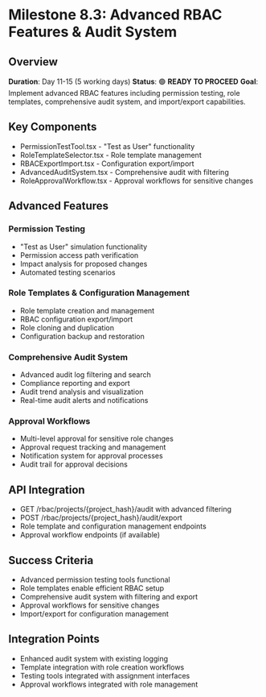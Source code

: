 # Milestone 8.3: Advanced RBAC Features & Audit System

## Overview
**Duration**: Day 11-15 (5 working days)
**Status**: 🟢 **READY TO PROCEED**
**Goal**: Implement advanced RBAC features including permission testing, role templates, comprehensive audit system, and import/export capabilities.

## Key Components
- PermissionTestTool.tsx - "Test as User" functionality
- RoleTemplateSelector.tsx - Role template management
- RBACExportImport.tsx - Configuration export/import
- AdvancedAuditSystem.tsx - Comprehensive audit with filtering
- RoleApprovalWorkflow.tsx - Approval workflows for sensitive changes

## Advanced Features
### Permission Testing
- "Test as User" simulation functionality
- Permission access path verification
- Impact analysis for proposed changes
- Automated testing scenarios

### Role Templates & Configuration Management
- Role template creation and management
- RBAC configuration export/import
- Role cloning and duplication
- Configuration backup and restoration

### Comprehensive Audit System
- Advanced audit log filtering and search
- Compliance reporting and export
- Audit trend analysis and visualization
- Real-time audit alerts and notifications

### Approval Workflows
- Multi-level approval for sensitive role changes
- Approval request tracking and management
- Notification system for approval processes
- Audit trail for approval decisions

## API Integration
- GET /rbac/projects/{project_hash}/audit with advanced filtering
- POST /rbac/projects/{project_hash}/audit/export
- Role template and configuration management endpoints
- Approval workflow endpoints (if available)

## Success Criteria
- Advanced permission testing tools functional
- Role templates enable efficient RBAC setup
- Comprehensive audit system with filtering and export
- Approval workflows for sensitive changes
- Import/export for configuration management

## Integration Points
- Enhanced audit system with existing logging
- Template integration with role creation workflows
- Testing tools integrated with assignment interfaces
- Approval workflows integrated with role management
